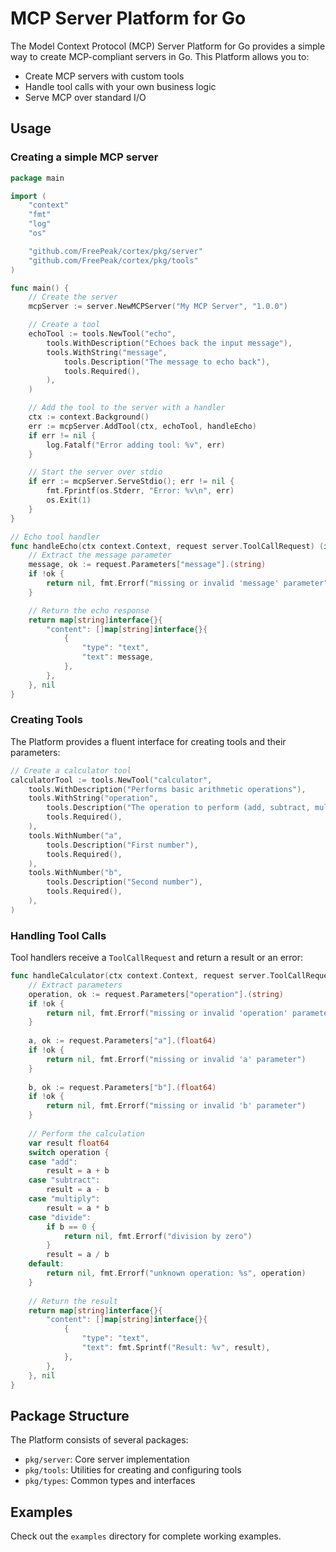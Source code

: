 # MCP Server Platform for Go

The Model Context Protocol (MCP) Server Platform for Go provides a simple way to create MCP-compliant servers in Go. This Platform allows you to:

- Create MCP servers with custom tools
- Handle tool calls with your own business logic
- Serve MCP over standard I/O

## Usage

### Creating a simple MCP server

```go
package main

import (
	"context"
	"fmt"
	"log"
	"os"

	"github.com/FreePeak/cortex/pkg/server"
	"github.com/FreePeak/cortex/pkg/tools"
)

func main() {
	// Create the server
	mcpServer := server.NewMCPServer("My MCP Server", "1.0.0")

	// Create a tool
	echoTool := tools.NewTool("echo",
		tools.WithDescription("Echoes back the input message"),
		tools.WithString("message",
			tools.Description("The message to echo back"),
			tools.Required(),
		),
	)

	// Add the tool to the server with a handler
	ctx := context.Background()
	err := mcpServer.AddTool(ctx, echoTool, handleEcho)
	if err != nil {
		log.Fatalf("Error adding tool: %v", err)
	}

	// Start the server over stdio
	if err := mcpServer.ServeStdio(); err != nil {
		fmt.Fprintf(os.Stderr, "Error: %v\n", err)
		os.Exit(1)
	}
}

// Echo tool handler
func handleEcho(ctx context.Context, request server.ToolCallRequest) (interface{}, error) {
	// Extract the message parameter
	message, ok := request.Parameters["message"].(string)
	if !ok {
		return nil, fmt.Errorf("missing or invalid 'message' parameter")
	}

	// Return the echo response
	return map[string]interface{}{
		"content": []map[string]interface{}{
			{
				"type": "text",
				"text": message,
			},
		},
	}, nil
}
```

### Creating Tools

The Platform provides a fluent interface for creating tools and their parameters:

```go
// Create a calculator tool
calculatorTool := tools.NewTool("calculator",
	tools.WithDescription("Performs basic arithmetic operations"),
	tools.WithString("operation",
		tools.Description("The operation to perform (add, subtract, multiply, divide)"),
		tools.Required(),
	),
	tools.WithNumber("a",
		tools.Description("First number"),
		tools.Required(),
	),
	tools.WithNumber("b",
		tools.Description("Second number"),
		tools.Required(),
	),
)
```

### Handling Tool Calls

Tool handlers receive a `ToolCallRequest` and return a result or an error:

```go
func handleCalculator(ctx context.Context, request server.ToolCallRequest) (interface{}, error) {
	// Extract parameters
	operation, ok := request.Parameters["operation"].(string)
	if !ok {
		return nil, fmt.Errorf("missing or invalid 'operation' parameter")
	}
	
	a, ok := request.Parameters["a"].(float64)
	if !ok {
		return nil, fmt.Errorf("missing or invalid 'a' parameter")
	}
	
	b, ok := request.Parameters["b"].(float64)
	if !ok {
		return nil, fmt.Errorf("missing or invalid 'b' parameter")
	}
	
	// Perform the calculation
	var result float64
	switch operation {
	case "add":
		result = a + b
	case "subtract":
		result = a - b
	case "multiply":
		result = a * b
	case "divide":
		if b == 0 {
			return nil, fmt.Errorf("division by zero")
		}
		result = a / b
	default:
		return nil, fmt.Errorf("unknown operation: %s", operation)
	}
	
	// Return the result
	return map[string]interface{}{
		"content": []map[string]interface{}{
			{
				"type": "text",
				"text": fmt.Sprintf("Result: %v", result),
			},
		},
	}, nil
}
```

## Package Structure

The Platform consists of several packages:

- `pkg/server`: Core server implementation
- `pkg/tools`: Utilities for creating and configuring tools
- `pkg/types`: Common types and interfaces

## Examples

Check out the `examples` directory for complete working examples. 